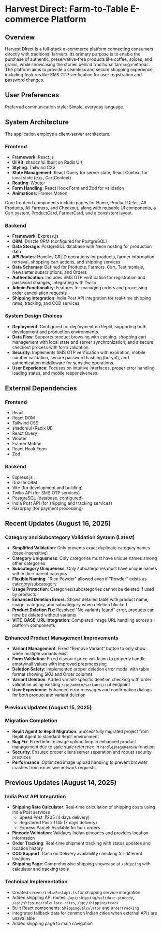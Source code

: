 # Harvest Direct: Farm-to-Table E-commerce Platform

## Overview

Harvest Direct is a full-stack e-commerce platform connecting consumers directly with traditional farmers. Its primary purpose is to enable the purchase of authentic, preservative-free products like coffee, spices, and grains, while showcasing the stories behind traditional farming methods. The platform aims to provide a seamless and secure shopping experience, including features like SMS OTP verification for user registration and password changes.

## User Preferences

Preferred communication style: Simple, everyday language.

## System Architecture

The application employs a client-server architecture.

### Frontend
- **Framework**: React.js
- **UI Kit**: shadcn/ui (built on Radix UI)
- **Styling**: Tailwind CSS
- **State Management**: React Query for server state, React Context for local state (e.g., CartContext)
- **Routing**: Wouter
- **Form Handling**: React Hook Form and Zod for validation
- **Animations**: Framer Motion

Core frontend components include pages for Home, Product Detail, All Products, All Farmers, and Checkout, along with reusable UI components, a Cart system, ProductCard, FarmerCard, and a consistent layout.

### Backend
- **Framework**: Express.js
- **ORM**: Drizzle ORM (configured for PostgreSQL)
- **Data Storage**: PostgreSQL database with Neon hosting for production data
- **API Routes**: Handles CRUD operations for products, farmer information retrieval, shopping cart actions, and shipping services
- **Data Schemas**: Defined for Products, Farmers, Cart, Testimonials, Newsletter subscriptions, and Orders
- **Authentication**: Includes SMS OTP verification for registration and password changes, integrating with Twilio
- **Admin Functionality**: Features for managing orders and processing order cancellation requests
- **Shipping Integration**: India Post API integration for real-time shipping rates, tracking, and COD services

### System Design Choices
- **Deployment**: Configured for deployment on Replit, supporting both development and production environments.
- **Data Flow**: Supports product browsing with caching, shopping cart management with local state and server synchronization, and a secure checkout process with form validation.
- **Security**: Implements SMS OTP verification with expiration, mobile number validation, secure password hashing (bcrypt), and authentication middleware for sensitive operations.
- **User Experience**: Focuses on intuitive interfaces, proper error handling, loading states, and mobile responsiveness.

## External Dependencies

### Frontend
- React
- React DOM
- Tailwind CSS
- shadcn/ui (Radix UI)
- React Query
- Wouter
- Framer Motion
- React Hook Form
- Zod

### Backend
- Express.js
- Drizzle ORM
- Vite (for development and building)
- Twilio API (for SMS OTP services)
- PostgreSQL (database, configured)
- India Post API (for shipping and tracking services)
- Razorpay (for payment processing)

## Recent Updates (August 16, 2025)

### Category and Subcategory Validation System (Latest)
- **Simplified Validation**: Only prevents exact duplicate category names (case-insensitive)
- **Category Uniqueness**: Only categories must have unique names among other categories
- **Subcategory Uniqueness**: Only subcategories must have unique names within their parent category
- **Flexible Naming**: "Rice Powder" allowed even if "Powder" exists as category/subcategory
- **Usage Protection**: Categories/subcategories cannot be deleted if used by products
- **Enhanced Deletion Errors**: Shows detailed table with product name, image, category, and subcategory when deletion blocked
- **Product Deletion Fix**: Resolved "No variants found" error, products can now be deleted without variants
- **VITE_BASE_URL Integration**: Completed image URL handling across all platform components

### Enhanced Product Management Improvements
- **Variant Management**: Fixed "Remove Variant" button to only show when multiple variants exist
- **Form Validation**: Fixed discount price validation to properly handle empty/null values with improved preprocessing
- **Deletion Safety**: Implemented proper deletion error modal with table format showing SKU and Order columns
- **Variant Deletion**: Added variant-specific deletion checking with order validation using existing `/api/admin/variants/:id` endpoint
- **User Experience**: Enhanced error messages and confirmation dialogs for both product and variant deletion

### Previous Updates (August 15, 2025)

### Migration Completion
- **Replit Agent to Replit Migration**: Successfully migrated project from Replit Agent to standard Replit environment
- **Bug Fix**: Fixed infinite image upload loop in enhanced product management due to stale state reference in `handleImageRemove` function
- **Security**: Ensured proper client/server separation and robust security practices
- **Performance**: Optimized image upload handling to prevent browser crashes from excessive network requests

## Previous Updates (August 14, 2025)

### India Post API Integration
- **Shipping Rate Calculator**: Real-time calculation of shipping costs using India Post services
  - Speed Post: ₹205 (4 days delivery)
  - Registered Post: ₹145 (7 days delivery)
  - Express Parcel: Available for bulk orders
- **Pincode Validation**: Validates Indian pincodes and provides location information
- **Order Tracking**: Real-time shipment tracking with status updates and location history
- **COD Support**: Cash on Delivery availability checking for different locations
- **Shipping Page**: Comprehensive shipping showcase at `/shipping` with calculator and tracking tools

### Technical Implementation
- Created `server/indiaPostApi.ts` for shipping service integration
- Added shipping API routes: `/api/shipping/validate-pincode`, `/api/shipping/calculate-rates`, `/api/shipping/track`
- Built React components: `ShippingCalculator` and `OrderTracking`
- Integrated fallback data for common Indian cities when external APIs are unavailable
- Added shipping page to main navigation